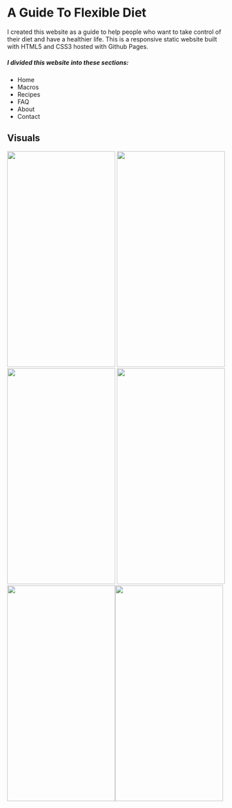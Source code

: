 <h1>A Guide To Flexible Diet</h1>

<p>I created this website as a guide to help people who want to take control of their diet and have a healthier life. This is a responsive static website built with HTML5 and CSS3 hosted with Github Pages.</p>

<h5>I divided this website into these sections:</h5>
<ul>
  <li>Home</li>
  <li>Macros</li>
  <li>Recipes</li>
  <li>FAQ</li>
  <li>About</li>
  <li>Contact</li>
</ul>

<h2>Visuals</h2>


<img src="https://suelenduarte.github.io/A-Guide-To-Flexible-Diet/images/img1.png" width = 250 height = 500> <img src="https://suelenduarte.github.io/A-Guide-To-Flexible-Diet/images/img2.png" width = 250 height = 500> <img src="https://suelenduarte.github.io/A-Guide-To-Flexible-Diet/images/img3.png" width = 250 height = 500> 
<img src="https://suelenduarte.github.io/A-Guide-To-Flexible-Diet/images/img4.png" width = 250 height = 500><img src="https://suelenduarte.github.io/A-Guide-To-Flexible-Diet/images/img5.png" width = 250 height = 500><img src="https://suelenduarte.github.io/A-Guide-To-Flexible-Diet/images/img6.png" width = 250 height = 500>




